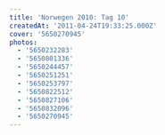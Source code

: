 ```yaml
---
title: 'Norwegen 2010: Tag 10'
createdAt: '2011-04-24T19:33:25.000Z'
cover: '5650270945'
photos:
  - '5650232283'
  - '5650801336'
  - '5650244457'
  - '5650251251'
  - '5650253797'
  - '5650822512'
  - '5650827106'
  - '5650832096'
  - '5650270945'
---
```


